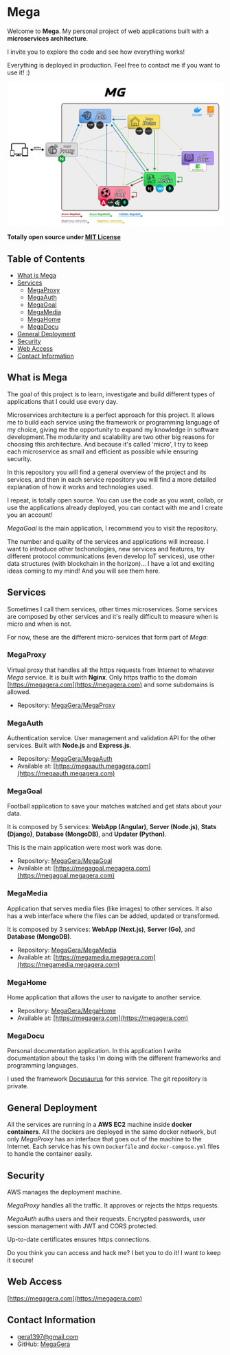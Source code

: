 # Mega

Welcome to **Mega**. My personal project of web applications built with a **microservices architecture**.

I invite you to explore the code and see how everything works!

Everything is deployed in production. Feel free to contact me if you want to use it! :)

![Main Architecture](static/architecture_main_title.png)

**Totally open source under [MIT License](LICENSE)**

## Table of Contents

- [What is Mega](#what-is-mega)
- [Services](#services)
  - [MegaProxy](#megaproxy)
  - [MegaAuth](#megaauth)
  - [MegaGoal](#megagoal)
  - [MegaMedia](#megamedia)
  - [MegaHome](#megahome)
  - [MegaDocu](#megadocu)
- [General Deployment](#general-deployment)
- [Security](#security)
- [Web Access](#web-access)
- [Contact Information](#contact-information)

## What is Mega

The goal of this project is to learn, investigate and build different types of applications that I could use every day.

Microservices architecture is a perfect approach for this project. It allows me to build each service using the framework or programming language of my choice, giving me the opportunity to expand my knowledge in software development.The modularity and scalability are two other big reasons for choosing this architecture. And because it's called 'micro', I try to keep each microservice as small and efficient as possible while ensuring security.

In this repository you will find a general overview of the project and its services, and then in each service repository you will find a more detailed explanation of how it works and technologies used.

I repeat, is totally open source. You can use the code as you want, collab, or use the applications already deployed, you can contact with me and I create you an account!

*MegaGoal* is the main application, I recommend you to visit the repository.

The number and quality of the services and applications will increase. I want to introduce other techonologies, new services and features, try different protocol communications (even develop IoT services), use other data structures (with blockchain in the horizon)... I have a lot and exciting ideas coming to my mind! And you will see them here.

## Services

Sometimes I call them services, other times microservices. Some services are composed by other services and it's really difficult to measure when is micro and when is not.

For now, these are the different micro-services that form part of *Mega*:

### MegaProxy

Virtual proxy that handles all the https requests from Internet to whatever *Mega* service. It is built with **Nginx**. Only https traffic to the domain [https://megagera.com](https://megagera.com) and some subdomains is allowed.

- Repository: [MegaGera/MegaProxy](https://github.com/MegaGera/MegaProxy)

### MegaAuth

Authentication service. User management and validation API for the other services. Built with **Node.js** and **Express.js**. 

- Repository: [MegaGera/MegaAuth](https://github.com/MegaGera/MegaAuth)
- Available at: [https://megaauth.megagera.com](https://megaauth.megagera.com)

### MegaGoal

Football application to save your matches watched and get stats about your data.

It is composed by 5 services: **WebApp (Angular)**, **Server (Node.js)**, **Stats (Django)**, **Database (MongoDB)**, and **Updater (Python)**.

This is the main application were most work was done.

- Repository: [MegaGera/MegaGoal](https://github.com/MegaGera/MegaGoal)
- Available at: [https://megagoal.megagera.com](https://megagoal.megagera.com)

### MegaMedia

Application that serves media files (like images) to other services. It also has a web interface where the files can be added, updated or transformed.

It is composed by 3 services: **WebApp (Next.js)**, **Server (Go)**, and **Database (MongoDB)**.

- Repository: [MegaGera/MegaMedia](https://github.com/MegaGera/MegaMedia)
- Available at: [https://megamedia.megagera.com](https://megamedia.megagera.com)

### MegaHome

Home application that allows the user to navigate to another service.

- Repository: [MegaGera/MegaHome](https://github.com/MegaGera/MegaHome)
- Available at: [https://megagera.com](https://megagera.com)

### MegaDocu

Personal documentation application. In this application I write documentation about the tasks I'm doing with the different frameworks and programming languages.

I used the framework [Docusaurus](https://docusaurus.io/) for this service. The git repository is private.

## General Deployment

All the services are running in a **AWS EC2** machine inside **docker containers**. All the dockers are deployed in the same docker network, but only *MegaProxy* has an interface that goes out of the machine to the Internet. Each service has his own `Dockerfile` and `docker-compose.yml` files to handle the container easily.

## Security

AWS manages the deployment machine.

*MegaProxy* handles all the traffic. It approves or rejects the https requests.

*MegaAuth* auths users and their requests. Encrypted passwords, user session management with JWT and CORS protected.

Up-to-date certificates ensures https connections.

Do you think you can access and hack me? I bet you to do it! I want to keep it secure!

## Web Access

[https://megagera.com](https://megagera.com)

## Contact Information

- gera1397@gmail.com
- GitHub: [MegaGera](https://github.com/MegaGera)
